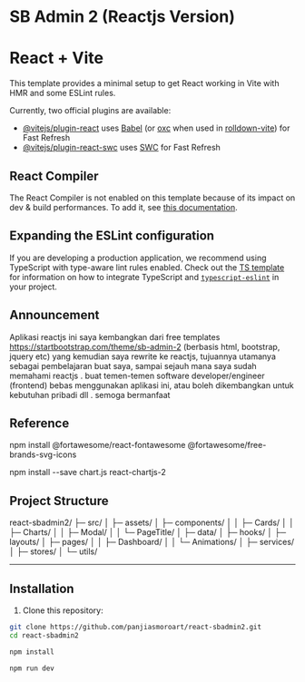 # SB Admin 2 (Reactjs Version)

# React + Vite

This template provides a minimal setup to get React working in Vite with HMR and some ESLint rules.

Currently, two official plugins are available:

- [@vitejs/plugin-react](https://github.com/vitejs/vite-plugin-react/blob/main/packages/plugin-react) uses [Babel](https://babeljs.io/) (or [oxc](https://oxc.rs) when used in [rolldown-vite](https://vite.dev/guide/rolldown)) for Fast Refresh
- [@vitejs/plugin-react-swc](https://github.com/vitejs/vite-plugin-react/blob/main/packages/plugin-react-swc) uses [SWC](https://swc.rs/) for Fast Refresh

## React Compiler

The React Compiler is not enabled on this template because of its impact on dev & build performances. To add it, see [this documentation](https://react.dev/learn/react-compiler/installation).

## Expanding the ESLint configuration

If you are developing a production application, we recommend using TypeScript with type-aware lint rules enabled. Check out the [TS template](https://github.com/vitejs/vite/tree/main/packages/create-vite/template-react-ts) for information on how to integrate TypeScript and [`typescript-eslint`](https://typescript-eslint.io) in your project.


## Announcement

Aplikasi reactjs ini saya kembangkan dari free templates https://startbootstrap.com/theme/sb-admin-2 (berbasis html, bootstrap, jquery etc)
yang kemudian saya rewrite ke reactjs, tujuannya utamanya sebagai pembelajaran buat saya, sampai sejauh mana saya sudah memahami reactjs .
buat temen-temen  software developer/engineer (frontend) bebas menggunakan aplikasi ini, atau boleh dikembangkan 
untuk kebutuhan pribadi dll . semoga bermanfaat

## Reference 

npm install @fortawesome/react-fontawesome @fortawesome/free-brands-svg-icons

npm install --save chart.js react-chartjs-2

## Project Structure

react-sbadmin2/
├─ src/
│ ├─ assets/
│ ├─ components/
│ │ ├─ Cards/
│ │ ├─ Charts/
│ │ ├─ Modal/
│ │ └─ PageTitle/
│ ├─ data/
│ ├─ hooks/
│ ├─ layouts/
│ ├─ pages/
│ │ ├─ Dashboard/
│ │ └─ Animations/
│ ├─ services/
│ ├─ stores/
│ └─ utils/   


---

## Installation

1. Clone this repository:

```bash
git clone https://github.com/panjiasmoroart/react-sbadmin2.git
cd react-sbadmin2

npm install

npm run dev

